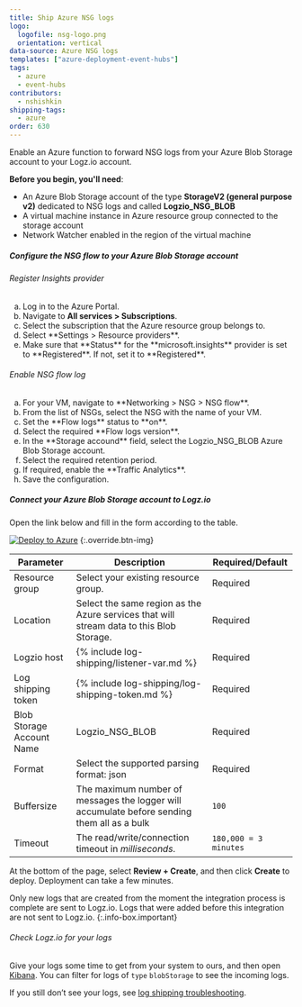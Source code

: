 ```yaml
---
title: Ship Azure NSG logs
logo:
  logofile: nsg-logo.png
  orientation: vertical
data-source: Azure NSG logs
templates: ["azure-deployment-event-hubs"]
tags:
  - azure
  - event-hubs
contributors:
  - nshishkin
shipping-tags:
  - azure
order: 630
---
```


Enable an Azure function to forward NSG logs from your Azure Blob Storage account to your Logz.io account.


**Before you begin, you'll need**: 

* An Azure Blob Storage account of the type **StorageV2 (general purpose v2)** dedicated to NSG logs and called **Logzio_NSG_BLOB**
* A virtual machine instance in Azure resource group connected to the storage account
* Network Watcher enabled in the region of the virtual machine

<div class="tasklist">

##### Configure the NSG flow to your Azure Blob Storage account

###### Register Insights provider

<ol type="a">
  <li>Log in to the Azure Portal.</li>
  <li>Navigate to <b>All services > Subscriptions</b>.
  <li>Select the subscription that the Azure resource group belongs to.</li>
  <li>Select **Settings > Resource providers**.</li>
  <li>Make sure that **Status** for the **microsoft.insights** provider is set to **Registered**. If not, set it to **Registered**.</li>
</ol>
    
###### Enable NSG flow log
   
<ol type="a">  
  <li>For your VM, navigate to **Networking > NSG > NSG flow**.</li>
  <li>From the list of NSGs, select the NSG with the name of your VM.</li>
  <li>Set the **Flow logs** status to **on**.</li>
  <li>Select the required **Flow logs version**.</li>
  <li>In the **Storage accound** field, select the Logzio_NSG_BLOB Azure Blob Storage account.</li>
  <li>Select the required retention period.</li>
  <li>If required, enable the **Traffic Analytics**.</li>
  <li>Save the configuration.</li>
</ol>
  
##### Connect your Azure Blob Storage account to Logz.io

Open the link below and fill in the form according to the table.

[![Deploy to Azure](https://azuredeploy.net/deploybutton.png)](https://portal.azure.com/#create/Microsoft.Template/uri/https%3A%2F%2Fraw.githubusercontent.com%2Flogzio%2Flogzio-azure-blob%2Fmaster%2Fdeployments%2FdeploymentTemplate.json)
{:.override.btn-img}

| Parameter | Description | Required/Default |
|---|---|---|
| Resource group | Select your existing resource group. | Required |
| Location | Select the same region as the Azure services that will stream data to this Blob Storage.  |  Required |
| Logzio host | {% include log-shipping/listener-var.md %} |  Required |
| Log shipping token  | {% include log-shipping/log-shipping-token.md %} | Required |
| Blob Storage Account Name | Logzio_NSG_BLOB |  Required |
| Format | Select the supported parsing format: json | Required |
| Buffersize | The maximum number of messages the logger will accumulate before sending them all as a bulk  | `100` |
| Timeout | The read/write/connection timeout in *milliseconds*.  | `180,000 = 3 minutes` | 

At the bottom of the page, select **Review + Create**, and then click **Create** to deploy.  Deployment can take a few minutes. 

<!-- info-box-start:info -->
Only new logs that are created from the moment the integration process is complete are sent to Logz.io. Logs that were added before this integration are not sent to Logz.io.
{:.info-box.important}
<!-- info-box-end -->

###### Check Logz.io for your logs

Give your logs some time to get from your system to ours, and then open [Kibana](https://app.logz.io/#/dashboard/kibana/discover?). You can filter for logs of `type` `blobStorage` to see the incoming logs.
  
If you still don’t see your logs, see [log shipping troubleshooting](https://docs.logz.io/user-guide/log-shipping/log-shipping-troubleshooting.html).

</div>

